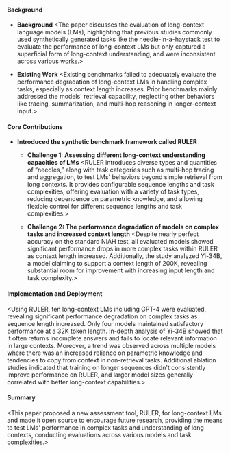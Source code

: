 #### Background
- **Background**
<The paper discusses the evaluation of long-context language models (LMs), highlighting that previous studies commonly used synthetically generated tasks like the needle-in-a-haystack test to evaluate the performance of long-context LMs but only captured a superficial form of long-context understanding, and were inconsistent across various works.>

- **Existing Work**
<Existing benchmarks failed to adequately evaluate the performance degradation of long-context LMs in handling complex tasks, especially as context length increases. Prior benchmarks mainly addressed the models' retrieval capability, neglecting other behaviors like tracing, summarization, and multi-hop reasoning in longer-context input.>

#### Core Contributions
  - **Introduced the synthetic benchmark framework called RULER**
      - **Challenge 1: Assessing different long-context understanding capacities of LMs**
      <RULER introduces diverse types and quantities of “needles,” along with task categories such as multi-hop tracing and aggregation, to test LMs' behaviors beyond simple retrieval from long contexts. It provides configurable sequence lengths and task complexities, offering evaluation with a variety of task types, reducing dependence on parametric knowledge, and allowing flexible control for different sequence lengths and task complexities.>

      - **Challenge 2: The performance degradation of models on complex tasks and increased context length**
      <Despite nearly perfect accuracy on the standard NIAH test, all evaluated models showed significant performance drops in more complex tasks within RULER as context length increased. Additionally, the study analyzed Yi-34B, a model claiming to support a context length of 200K, revealing substantial room for improvement with increasing input length and task complexity.>

#### Implementation and Deployment
<Using RULER, ten long-context LMs including GPT-4 were evaluated, revealing significant performance degradation on complex tasks as sequence length increased. Only four models maintained satisfactory performance at a 32K token length. In-depth analysis of Yi-34B showed that it often returns incomplete answers and fails to locate relevant information in large contexts. Moreover, a trend was observed across multiple models where there was an increased reliance on parametric knowledge and tendencies to copy from context in non-retrieval tasks. Additional ablation studies indicated that training on longer sequences didn't consistently improve performance on RULER, and larger model sizes generally correlated with better long-context capabilities.>

#### Summary
<This paper proposed a new assessment tool, RULER, for long-context LMs and made it open source to encourage future research, providing the means to test LMs' performance in complex tasks and understanding of long contexts, conducting evaluations across various models and task complexities.>